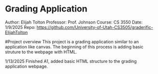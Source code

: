 # **Grading Application**

Author: Elijah Tolton
Professor: Prof. Johnson
Course: CS 3550
Date: 1/9/2025
Repo: https://github.com/University-of-Utah-CS3505/graderific-ElijahTolton

#Project overview
This project is a grading application similar to an application like
canvas. The beginning of this process is adding basic struture to the webpage
with HTML.

1/13/2025
Finished A1, added basic HTML structure to the grading
application webpage.

